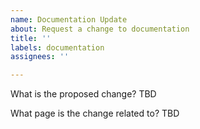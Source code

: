 ```yaml
---
name: Documentation Update
about: Request a change to documentation
title: ''
labels: documentation
assignees: ''

---
```


What is the proposed change?
TBD

What page is the change related to?
TBD
